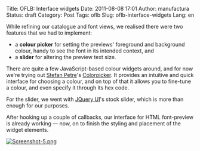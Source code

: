 Title: OFLB: Interface widgets
Date: 2011-08-08 17:01
Author: manufactura
Status: draft
Category: Post
Tags: oflb
Slug: oflb-interface-widgets
Lang: en

While refining our catalogue and font views, we realised there were two
features that we had to implement:

-   a **colour picker** for setting the previews' foreground and
    background colour, handy to see the font in its intended context,
    and
-   a **slider** for altering the preview text size.

There are quite a few JavaScript-based colour widgets around, and for
now we're trying out [Stefan Petre](http://eyecon.ro)'s
[Colorpicker](http://eyecon.ro/colorpicker/). It provides an intuitive
and quick interface for choosing a colour, and on top of that it allows
you to fine-tune a colour, and even specify it through its hex code.

For the slider, we went with [JQuery UI](http://jqueryui.com)'s stock
slider, which is more than enough for our purposes.

After hooking up a couple of callbacks, our interface for HTML
font-preview is already working — now, on to finish the styling and
placement of the widget elements.

[![Screenshot-5.png](http://media.manufacturaindependente.org/Screenshot-5.png "Screenshot-5.png")](http://media.manufacturaindependente.org/Screenshot-5.png)

